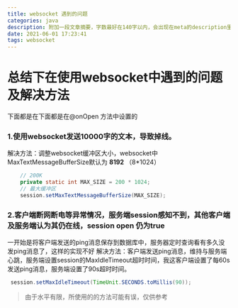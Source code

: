 ```yaml
---
title: websocket 遇到的问题
categories: java
description: 附加一段文章摘要，字数最好在140字以内，会出现在meta的description里面
date: 2021-06-01 17:23:41
tags: websocket
---
```

# 总结下在使用websocket中遇到的问题及解决方法
下面都是在下面都是在@onOpen 方法中设置的
### 1.使用websocket发送10000字的文本，导致掉线。
解决方法：调整websocket缓冲区大小，websocket中MaxTextMessageBufferSize默认为 **8192** （8*1024）
```java
    // 200K
    private static int MAX_SIZE = 200 * 1024;
    // 最大缓冲区
    session.setMaxTextMessageBufferSize(MAX_SIZE);
```
### 2.客户端断网断电等异常情况，服务端session感知不到，其他客户端及服务端认为其仍在线，session open 仍为true
一开始是将客户端发送的ping消息保存到数据库中，服务器定时查询看有多久没发ping消息了，这样的实现不好
解决方法：客户端发送ping消息，维持与服务端心跳，服务端设置session的MaxIdleTimeout超时时间，我这客户端设置了每60s发送ping消息，服务端设置了90s超时时间。
```java
 session.setMaxIdleTimeout(TimeUnit.SECONDS.toMillis(90));

```

> 由于水平有限，所使用的的方法可能有误，仅供参考